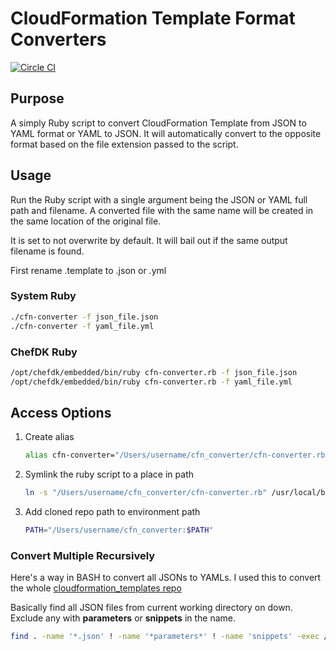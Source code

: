 # CloudFormation Template Format Converters
[![Circle CI](https://circleci.com/gh/bonusbits/cfn_converter/tree/master.svg?style=shield)](https://circleci.com/gh/bonusbits/cfn_converter/tree/master)

## Purpose
A simply Ruby script to convert CloudFormation Template from JSON to YAML format or YAML to JSON.
It will automatically convert to the opposite format based on the file extension passed to the script.

## Usage
Run the Ruby script with a single argument being the JSON or YAML full path and filename. 
A converted file with the same name will be created in the same location of the original file.

It is set to not overwrite by default. It will bail out if the same output filename is found.
 
First rename .template to .json or .yml

### System Ruby
```bash
./cfn-converter -f json_file.json
./cfn-converter -f yaml_file.yml
```
### ChefDK Ruby
```bash
/opt/chefdk/embedded/bin/ruby cfn-converter.rb -f json_file.json
/opt/chefdk/embedded/bin/ruby cfn-converter.rb -f yaml_file.yml
```

## Access Options
1. Create alias
    ```bash
    alias cfn-converter="/Users/username/cfn_converter/cfn-converter.rb"
    ```
2. Symlink the ruby script to a place in path
    ```bash
    ln -s "/Users/username/cfn_converter/cfn-converter.rb" /usr/local/bin/cfn-converter
    ```
3. Add cloned repo path to environment path
    ```bash
    PATH="/Users/username/cfn_converter:$PATH"
    ```
    
### Convert Multiple Recursively
Here's a way in BASH to convert all JSONs to YAMLs. I used this to convert the whole [cloudformation_templates repo](https://github.com/bonusbits/cloudformation_templates)

Basically find all JSON files from current working directory on down. Exclude any with **parameters** or **snippets** in the name.

```bash
find . -name '*.json' ! -name '*parameters*' ! -name 'snippets' -exec /usr/local/bin/cfn-converter -f {} \;
```
    